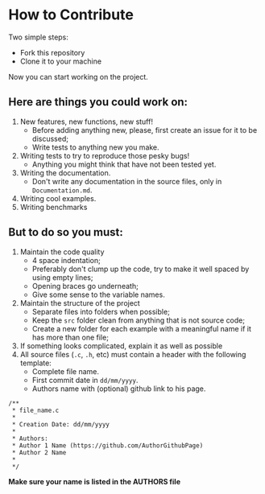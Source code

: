 # How to Contribute

Two simple steps:

* Fork this repository
* Clone it to your machine

Now you can start working on the project.

## Here are things you could work on:

1. New features, new functions, new stuff!
    * Before adding anything new, please, first create an issue for it to be discussed;
    * Write tests to anything new you make.
2. Writing tests to try to reproduce those pesky bugs!
    * Anything you might think that have not been tested yet.
3. Writing the documentation.
    * Don't write any documentation in the source files, only in `Documentation.md`.
4. Writing cool examples.
5. Writing benchmarks

## But to do so you must:

1. Maintain the code quality
    * 4 space indentation;
    * Preferably don't clump up the code, try to make it well spaced by using empty lines;
    * Opening braces go underneath;
    * Give some sense to the variable names.
2. Maintain the structure of the project
    * Separate files into folders when possible;
    * Keep the `src` folder clean from anything that is not source code;
    * Create a new folder for each example with a meaningful name if it has more than one file;
3. If something looks complicated, explain it as well as possible
4. All source files (`.c`, `.h`, etc) must contain a header with the following template:
    * Complete file name.
    * First commit date in `dd/mm/yyyy`.
    * Authors name with (optional) github link to his page.

```
/**
 * file_name.c
 *
 * Creation Date: dd/mm/yyyy
 *
 * Authors:
 * Author 1 Name (https://github.com/AuthorGithubPage)
 * Author 2 Name
 *
 */
```

**Make sure your name is listed in the AUTHORS file**

